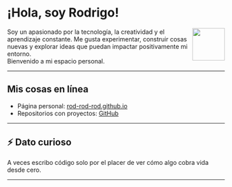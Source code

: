 # ¡Hola, soy Rodrigo!

<img align="right" src="https://media.giphy.com/media/hvRJCLFzcasrR4ia7z/giphy.gif" width="75"/>

Soy un apasionado por la tecnología, la creatividad y el aprendizaje constante. Me gusta experimentar, construir cosas nuevas y explorar ideas que puedan impactar positivamente mi entorno.  
Bienvenido a mi espacio personal. 

---

## Mis cosas en línea

- Página personal: [rod-rod-rod.github.io](https://rod-rod-rod.github.io/Rod-Rod-Rod)
- Repositorios con proyectos: [GitHub](https://github.com/rod-rod-rod)

---


## ⚡ Dato curioso

A veces escribo código solo por el placer de ver cómo algo cobra vida desde cero.

---
